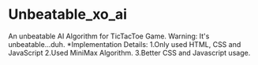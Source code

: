 # Unbeatable_xo_ai
An unbeatable AI Algorithm for TicTacToe Game.
Warning: It's unbeatable...duh.
*Implementation Details:
  1.Only used HTML, CSS and JavaScript
  2.Used MiniMax Algorithm.
  3.Better CSS and Javascript usage.
